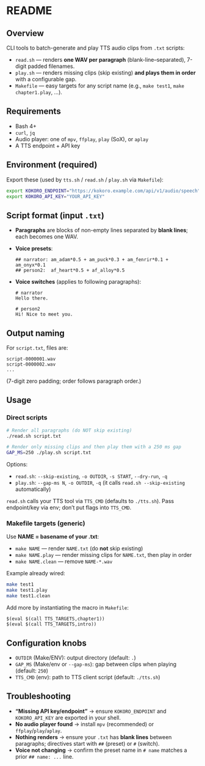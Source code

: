 # README

## Overview

CLI tools to batch-generate and play TTS audio clips from `.txt` scripts:

* `read.sh` — renders **one WAV per paragraph** (blank-line–separated), 7-digit padded filenames.
* `play.sh` — renders missing clips (skip existing) **and plays them in order** with a configurable gap.
* `Makefile` — easy targets for any script name (e.g., `make test1`, `make chapter1.play`, …).

## Requirements

* Bash 4+
* `curl`, `jq`
* Audio player: one of `mpv`, `ffplay`, `play` (SoX), or `aplay`
* A TTS endpoint + API key

## Environment (required)

Export these (used by `tts.sh` / `read.sh` / `play.sh` via `Makefile`):

```bash
export KOKORO_ENDPOINT="https://kokoro.example.com/api/v1/audio/speech"
export KOKORO_API_KEY="YOUR_API_KEY"
```

## Script format (input `.txt`)

* **Paragraphs** are blocks of non-empty lines separated by **blank lines**; each becomes one WAV.
* **Voice presets**:

  ```
  ## narrator: am_adam*0.5 + am_puck*0.3 + am_fenrir*0.1 + am_onyx*0.1
  ## person2:  af_heart*0.5 + af_alloy*0.5
  ```
* **Voice switches** (applies to following paragraphs):

  ```
  # narrator
  Hello there.

  # person2
  Hi! Nice to meet you.
  ```

## Output naming

For `script.txt`, files are:

```
script-0000001.wav
script-0000002.wav
...
```

(7-digit zero padding; order follows paragraph order.)

## Usage

### Direct scripts

```bash
# Render all paragraphs (do NOT skip existing)
./read.sh script.txt

# Render only missing clips and then play them with a 250 ms gap
GAP_MS=250 ./play.sh script.txt
```

Options:

* `read.sh`: `--skip-existing`, `-o OUTDIR`, `-s START`, `--dry-run`, `-q`
* `play.sh`: `--gap-ms N`, `-o OUTDIR`, `-q` (it calls `read.sh --skip-existing` automatically)

`read.sh` calls your TTS tool via `TTS_CMD` (defaults to `./tts.sh`). Pass endpoint/key via env; don’t put flags into `TTS_CMD`.

### Makefile targets (generic)

Use **NAME = basename of your .txt**:

* `make NAME` — render `NAME.txt` (do **not** skip existing)
* `make NAME.play` — render missing clips for `NAME.txt`, then play in order
* `make NAME.clean` — remove `NAME-*.wav`

Example already wired:

```bash
make test1
make test1.play
make test1.clean
```

Add more by instantiating the macro in `Makefile`:

```make
$(eval $(call TTS_TARGETS,chapter1))
$(eval $(call TTS_TARGETS,intro))
```

## Configuration knobs

* `OUTDIR` (Make/ENV): output directory (default: `.`)
* `GAP_MS` (Make/env or `--gap-ms`): gap between clips when playing (default: `250`)
* `TTS_CMD` (env): path to TTS client script (default: `./tts.sh`)

## Troubleshooting

* **“Missing API key/endpoint”** → ensure `KOKORO_ENDPOINT` and `KOKORO_API_KEY` are exported in your shell.
* **No audio player found** → install `mpv` (recommended) or `ffplay`/`play`/`aplay`.
* **Nothing renders** → ensure your `.txt` has **blank lines** between paragraphs; directives start with `##` (preset) or `#` (switch).
* **Voice not changing** → confirm the preset name in `# name` matches a prior `## name: ...` line.
